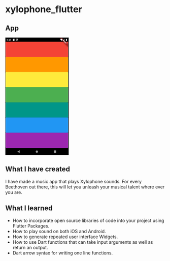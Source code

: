 # xylophone_flutter
## App
<img src="https://github.com/FarzamHabibKhan/xylophone_flutter/blob/master/App.png" data-canonical-src="https://gyazo.com/eb5c5741b6a9a16c692170a41a49c858.png" width="200" height="370" />

## What I have created

I have made a music app that plays Xylophone sounds. For every Beethoven out there, this will let you unleash your musical talent where ever you are.

## What I learned

- How to incorporate open source libraries of code into your project using Flutter Packages.
- How to play sound on both iOS and Android.
- How to generate repeated user interface Widgets.
- How to use Dart functions that can take input arguments as well as return an output.
- Dart arrow syntax for writing one line functions.
